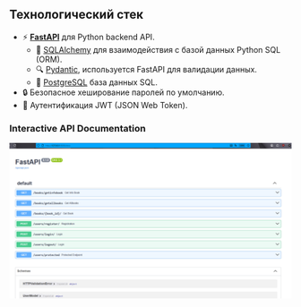 ## Технологический стек
- ⚡ [**FastAPI**](https://fastapi.tiangolo.com) для Python backend API.
    - 🧰 [SQLAlchemy](https://www.sqlalchemy.org/) для взаимодействия с базой данных Python SQL (ORM).
    - 🔍 [Pydantic](https://docs.pydantic.dev), используется FastAPI для валидации данных.
    - 💾 [PostgreSQL](https://www.postgresql.org) база данных SQL.
- 🔒 Безопасное хеширование паролей по умолчанию.
- 🔑 Аутентификация JWT (JSON Web Token).
### Interactive API Documentation

![Окно документации](img/docs.png)

